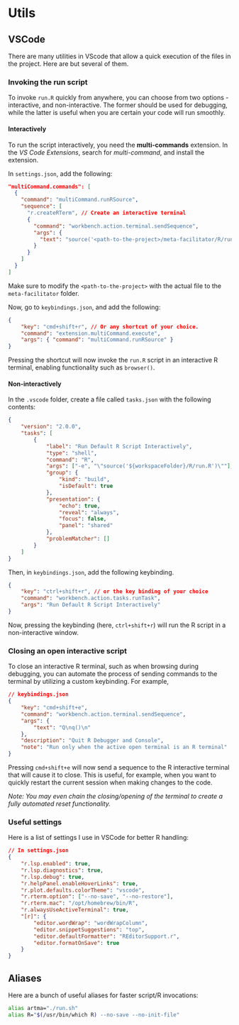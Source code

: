 # Utils

## VSCode

There are many utilities in VScode that allow a quick execution of the files in the project. Here are but several of them.

### Invoking the run script

To invoke `run.R` quickly from anywhere, you can choose from two options - interactive, and non-interactive. The former should be used for debugging, while the latter is useful when you are certain your code will run smoothly.

#### Interactively

To run the script interactively, you need the **multi-commands** extension. In the _VS Code Extensions_, search for _multi-command_, and install the extension.

In `settings.json`, add the following:

```json
"multiCommand.commands": [
  {
    "command": "multiCommand.runRSource",
    "sequence": [
      "r.createRTerm", // Create an interactive terminal
      {
        "command": "workbench.action.terminal.sendSequence",
        "args": {
          "text": "source('<path-to-the-project>/meta-facilitator/R/run.R')\u000D"
        }
      }
    ]
  }
]
```

Make sure to modify the `<path-to-the-project>` with the actual file to the `meta-facilitator` folder.

Now, go to `keybindings.json`, and add the following:

```json
{
	"key": "cmd+shift+r", // Or any shortcut of your choice.
	"command": "extension.multiCommand.execute",
	"args": { "command": "multiCommand.runRSource" }
}
```

Pressing the shortcut will now invoke the `run.R` script in an interactive R terminal, enabling functionality such as `browser()`.

#### Non-interactively

In the `.vscode` folder, create a file called `tasks.json` with the following contents:

```json
{
	"version": "2.0.0",
	"tasks": [
		{
			"label": "Run Default R Script Interactively",
			"type": "shell",
			"command": "R",
			"args": ["-e", "\"source('${workspaceFolder}/R/run.R')\""],
			"group": {
				"kind": "build",
				"isDefault": true
			},
			"presentation": {
				"echo": true,
				"reveal": "always",
				"focus": false,
				"panel": "shared"
			},
			"problemMatcher": []
		}
	]
}
```

Then, in `keybindings.json`, add the following keybinding.

```json
{
	"key": "ctrl+shift+r", // or the key binding of your choice
	"command": "workbench.action.tasks.runTask",
	"args": "Run Default R Script Interactively"
}
```

Now, pressing the keybinding (here, `ctrl+shift+r`) will run the R script in a non-interactive window.

### Closing an open interactive script

To close an interactive R terminal, such as when browsing during debugging, you can automate the process of sending commands to the terminal by utilizing a custom keybinding. For example,

```json
// keybindings.json
{
	"key": "cmd+shift+e",
	"command": "workbench.action.terminal.sendSequence",
	"args": {
		"text": "Q\nq()\n"
	},
	"description": "Quit R Debugger and Console",
	"note": "Run only when the active open terminal is an R terminal"
}
```

Pressing `cmd+shift+e` will now send a sequence to the R interactive terminal that will cause it to close. This is useful, for example, when you want to quickly restart the current session when making changes to the code.

_Note: You may even chain the closing/opening of the terminal to create a fully automated reset functionality._

### Useful settings

Here is a list of settings I use in VSCode for better R handling:

```json
// In settings.json
{
	"r.lsp.enabled": true,
	"r.lsp.diagnostics": true,
	"r.lsp.debug": true,
	"r.helpPanel.enableHoverLinks": true,
	"r.plot.defaults.colorTheme": "vscode",
	"r.rterm.option": ["--no-save", "--no-restore"],
	"r.rterm.mac": "/opt/homebrew/bin/R",
	"r.alwaysUseActiveTerminal": true,
	"[r]": {
		"editor.wordWrap": "wordWrapColumn",
		"editor.snippetSuggestions": "top",
		"editor.defaultFormatter": "REditorSupport.r",
		"editor.formatOnSave": true
	}
}
```

## Aliases

Here are a bunch of useful aliases for faster script/R invocations:

```bash
alias artma="./run.sh"
alias R="$(/usr/bin/which R) --no-save --no-init-file"
```
